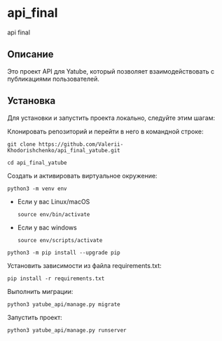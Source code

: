 # api_final
api final
## Описание
Это проект API для Yatube, который позволяет взаимодействовать с публикациями пользователей.

## Установка
Для установки и запустить проекта локально, следуйте этим шагам:

Клонировать репозиторий и перейти в него в командной строке:

```
git clone https://github.com/Valerii-Khodorishchenko/api_final_yatube.git
```

```
cd api_final_yatube
```

Cоздать и активировать виртуальное окружение:

```
python3 -m venv env
```

* Если у вас Linux/macOS

    ```
    source env/bin/activate
    ```

* Если у вас windows

    ```
    source env/scripts/activate
    ```

```
python3 -m pip install --upgrade pip
```

Установить зависимости из файла requirements.txt:

```
pip install -r requirements.txt
```

Выполнить миграции:

```
python3 yatube_api/manage.py migrate
```

Запустить проект:

```
python3 yatube_api/manage.py runserver
```

<!-- ## Примеры запросов
Получение списка публикаций:

```
GET /api/v1/posts/?limit=10&offset=0
Ответ:

{
  "count": 123,
  "next": "http://api.example.org/posts/?offset=10&limit=10",
  "previous": null,
  "results": [
    {
      "id": 0,
      "author": "string",
      "text": "string",
      "pub_date": "2021-10-14T20:41:29.648Z",
      "image": "string",
      "group": 0
    }
  ]
}
``` -->
